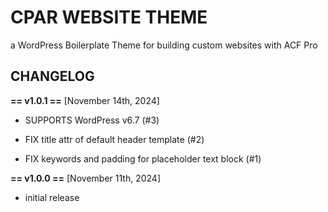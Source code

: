 # CPAR WEBSITE THEME

a WordPress Boilerplate Theme for building custom websites with ACF Pro

## CHANGELOG

**== v1.0.1 ==** [November 14th, 2024]

- SUPPORTS  WordPress v6.7 (#3)

- FIX  title attr of default header template (#2)
- FIX  keywords and padding for placeholder text block (#1)


**== v1.0.0 ==** [November 11th, 2024]

- initial release